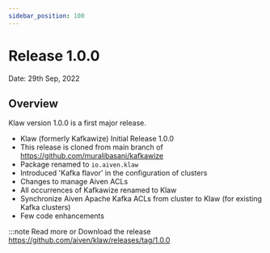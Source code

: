 ```yaml
---
sidebar_position: 100
---
```


# Release 1.0.0

Date: 29th Sep, 2022

## Overview

Klaw version 1.0.0 is a first major release.

- Klaw (formerly Kafkawize) Initial Release 1.0.0
- This release is cloned from main branch of
  <https://github.com/muralibasani/kafkawize>
- Package renamed to `io.aiven.klaw`
- Introduced 'Kafka flavor' in the configuration of clusters
- Changes to manage Aiven ACLs
- All occurrences of Kafkawize renamed to Klaw
- Synchronize Aiven Apache Kafka ACLs from cluster to Klaw (for existing
  Kafka clusters)
- Few code enhancements

:::note
Read more or Download the release
<https://github.com/aiven/klaw/releases/tag/1.0.0>
